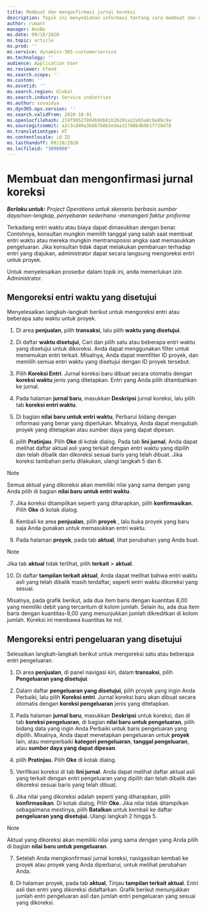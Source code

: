 ```yaml
---
title: Membuat dan mengonfirmasi jurnal koreksi
description: Topik ini menyediakan informasi tentang cara membuat dan mengonfirmasikan jurnal koreksi.
author: rumant
manager: AnnBe
ms.date: 09/18/2020
ms.topic: article
ms.prod: ''
ms.service: dynamics-365-customerservice
ms.technology: ''
audience: Application User
ms.reviewer: kfend
ms.search.scope: ''
ms.custom: ''
ms.assetid: ''
ms.search.region: Global
ms.search.industry: Service industries
ms.author: suvaidya
ms.dyn365.ops.version: ''
ms.search.validFrom: 2020-10-01
ms.openlocfilehash: 274f99527804b0db81b26201a22eb5a8cbe86c9a
ms.sourcegitcommit: a2c3cd49a3b667b8b5edaa31788b4b9b1f728d78
ms.translationtype: HT
ms.contentlocale: id-ID
ms.lasthandoff: 09/28/2020
ms.locfileid: "3896960"
---
```

# <a name="create-and-confirm-correction-journals"></a>Membuat dan mengonfirmasi jurnal koreksi

_**Berlaku untuk:** Project Operations untuk skenario berbasis sumber daya/non-lengkap, penyebaran sederhana -menangani faktur proforma_

Terkadang entri waktu atau biaya dapat dimasukkan dengan benar. Contohnya, konsultan mungkin memilih tanggal yang salah saat membuat entri waktu atau mereka mungkin mentransposisi angka saat memasukkan pengeluaran. Jika konsultan tidak dapat melakukan pembaruan terhadap entri yang diajukan, administrator dapat secara langsung mengoreksi entri untuk proyek.

Untuk menyelesaikan prosedur dalam topik ini, anda memerlukan izin Administrator.

## <a name="correct-approved-time-entries"></a>Mengoreksi entri waktu yang disetujui     

Menyelesaikan langkah-langkah berikut untuk mengoreksi entri atau beberapa satu waktu untuk proyek.

1. Di area **penjualan**, pilih **transaksi**, lalu pilih **waktu yang disetujui**. 

2. Di daftar **waktu disetujui**, Cari dan pilih satu atau beberapa entri waktu yang disetujui untuk dikoreksi. Anda dapat menggunakan filter untuk menemukan entri terkait. Misalnya, Anda dapat memfilter ID proyek, dan memilih semua entri waktu yang disetujui dengan ID proyek tersebut.

3. Pilih **Koreksi Entri**. Jurnal koreksi baru dibuat secara otomatis dengan **koreksi waktu** jenis yang ditetapkan. Entri yang Anda pilih ditambahkan ke jurnal. 

4. Pada halaman **jurnal baru**, masukkan **Deskripsi** jurnal koreksi, lalu pilih tab **koreksi entri waktu**.  

5. Di bagian **nilai baru untuk entri waktu**, Perbarui bidang dengan informasi yang benar yang diperlukan. Misalnya, Anda dapat mengubah proyek yang ditetapkan atau sumber daya yang dapat dipesan.

6. pilih **Pratinjau**. Pilih **Oke** di kotak dialog. Pada tab **lini jurnal**, Anda dapat melihat daftar aktual asli yang terkait dengan entri waktu yang dipilih dan telah dibalik dan dikoreksi sesuai baris yang telah dibuat. Jika koreksi tambahan perlu dilakukan, ulangi langkah 5 dan 6. 

> [!NOTE]
> Semua aktual yang dikoreksi akan memiliki nilai yang sama dengan yang Anda pilih di bagian **nilai baru untuk entri waktu**.

7. Jika koreksi ditampilkan seperti yang diharapkan, pilih **konfirmasikan**. Pilih **Oke** di kotak dialog.

8. Kembali ke area **penjualan**, pilih **proyek** , lalu buka proyek yang baru saja Anda gunakan untuk memasukkan entri waktu. 

9. Pada halaman **proyek**, pada tab **aktual**, lihat perubahan yang Anda buat. 

> [!NOTE]
> Jika tab **aktual** tidak terlihat, pilih **terkait** > **aktual**.  

10. Di daftar **tampilan terkait aktual**, Anda dapat melihat bahwa entri waktu asli yang telah dibalik masih terdaftar, seperti entri waktu dikoreksi yang sesuai. 

Misalnya, pada grafik berikut, ada dua item baris dengan kuantitas 8,00 yang memiliki debit yang tercantum di kolom jumlah. Selain itu, ada dua item baris dengan kuantitas-8,00 yang menunjukkan jumlah dikreditkan di kolom jumlah. Koreksi ini membawa kuantitas ke nol.

 
## <a name="correct-approved-expense-entries"></a>Mengoreksi entri pengeluaran yang disetujui

Selesaikan langkah-langkah berikut untuk mengoreksi satu atau beberapa entri pengeluaran. 

1. Di area **penjualan**, di panel navigasi kiri, dalam **transaksi**, pilih **Pengeluaran yang disetujui**.

2. Dalam daftar **pengeluaran yang disetujui**, pilih proyek yang ingin Anda Perbaiki, lalu pilih **Koreksi entri**. Jurnal koreksi baru akan dibuat secara otomatis dengan **koreksi pengeluaran** jenis yang ditetapkan. 

3. Pada halaman **jurnal baru**, masukkan **Deskripsi** untuk koreksi, dan di tab **koreksi pengeluaran**, di bagian **nilai baru untuk pengeluaran**, pilih bidang data yang ingin Anda Perbaiki untuk baris pengeluaran yang dipilih. Misalnya, Anda dapat menetapkan pengeluaran untuk **proyek** lain, atau memperbaiki **kategori pengeluaran**, **tanggal pengeluaran**, atau **sumber daya yang dapat dipesan**.

4. pilih **Pratinjau**. Pilih **Oke** di kotak dialog. 

5. Verifikasi koreksi di tab **lini jurnal**. Anda dapat melihat daftar aktual asli yang terkait dengan entri pengeluaran yang dipilih dan telah dibalik dan dikoreksi sesuai baris yang telah dibuat.

6. Jika nilai yang dikoreksi adalah seperti yang diharapkan, pilih **konfirmasikan**. Di kotak dialog, Pilih **Oke.** Jika nilai tidak ditampilkan sebagaimana mestinya, pilih **Batalkan** untuk kembali ke daftar **pengeluaran yang disetujui**. Ulangi langkah 2 hingga 5. 

> [!NOTE]
> Aktual yang dikoreksi akan memiliki nilai yang sama dengan yang Anda pilih di bagian **nilai baru untuk pengeluaran**.

7. Setelah Anda mengkonfirmasi jurnal koreksi, navigasikan kembali ke proyek atau proyek yang Anda diperbarui, untuk melihat perubahan Anda.  

8. Di halaman proyek, pada tab **aktual**, Tinjau **tampilan terkait aktual**. Entri asli dan entri yang dikoreksi didaftarkan. Grafik berikut menunjukkan jumlah entri pengeluaran asli dan jumlah entri pengeluaran yang sesuai yang dikoreksi. 


